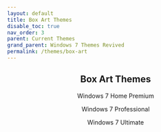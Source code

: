 ```yaml
---
layout: default
title: Box Art Themes
disable_toc: true
nav_order: 3
parent: Current Themes
grand_parent: Windows 7 Themes Revived
permalink: /themes/box-art
---
```


<h2 align="center">Box Art Themes</h2>
<p align="center">Windows 7 Home Premium</p>
<p align="center">Windows 7 Professional</p>
<p align="center">Windows 7 Ultimate</p>
